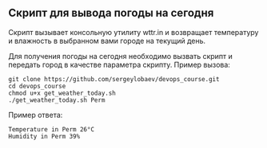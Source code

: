 ## Скрипт для вывода погоды на сегодня
Скрипт вызывает консольную утилиту wttr.in и возвращает температуру и влажность в выбранном вами городе на текущий день.

Для получения погоды на сегодня необходимо вызвать скрипт и передать город в качестве параметра скрипту. 
Пример вызова:
```
git clone https://github.com/sergeylobaev/devops_course.git
cd devops_course
chmod u+x get_weather_today.sh
./get_weather_today.sh Perm
```
Пример ответа:
```
Temperature in Perm 26°C
Humidity in Perm 39%
```
